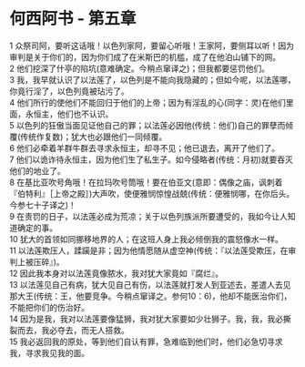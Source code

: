 # 何西阿书 - 第五章
  
 1 众祭司阿，要听这话哦！以色列家阿，要留心听哦！王家阿，要侧耳以听！因为审判是关于你们的，因为你们成了在米斯巴的机槛，成了在他泊山铺下的网。  
 2 他们挖深了什亭的陷坑(意难确定。今稍点窜译之)；但我都要惩罚他们。  
 3 我，我早就认识了以法莲了，以色列是不能向我隐藏的；但如今呢，以法莲哪，你竟行淫了，以色列竟被玷污了。  
 4 他们所行的使他们不能回归于他们的上帝；因为有淫乱的心(同字：灵)在他们里面，永恒主，他们也不认识。  
 5 以色列的狂傲当面见证他自己的罪；以法莲必因他(传统：他们)自己的罪孽而倾覆(传统作复数)；犹大也必跟他们一同倾覆。  
 6 他们必牵着羊群牛群去寻求永恒主，却寻不见；他已退去，离开了他们了。  
 7 他们以诡诈待永恒主，因为他们生了私生子。如今侵略者(传统：月初)就要吞灭他们的地业了。  
 8 在基比亚吹号角哦！在拉玛吹号筒哦！要在伯亚文(意即：偶像之庙，讽刺着『伯特利』［上帝之殿］)大声吹，使便雅悯惊惶战兢(传统：便雅悯哪，在你后头。今参七十子译之)！  
 9 在责罚的日子，以法莲必成为荒凉；关于以色列族派所要遭受的，我如今让人知道确定的事。  
 10 犹大的首领如同挪移地界的人；在这班人身上我必倾倒我的震怒像水一样。  
 11 以法莲欺压人，蹂躏是非；因为他情愿随从虚空神(传统：『以法莲受欺压，在审判上被压碎』)。  
 12 因此我本身对以法莲竟像脓水，我对犹大家竟如『腐烂』。  
 13 以法莲见自己有病，犹大见自己有伤，以法莲就打发人到亚述去，差遣人去见那大王(传统：王，他要竞争。今稍点窜译之。参何10：6)，他却不能医治你们，不能把你们的伤治好。  
 14 因为是我，我对以法莲要像猛狮，我对犹大家要如少壮狮子。我，我，我必撕裂而去，我必夺去，而无人搭救。  
 15 我必返回我的原处，等到他们自认有罪，急难临到他们时，他们必急切寻求我，寻求我见我的面。